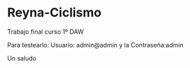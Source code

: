 # Reyna-Ciclismo
Trabajo final curso 1º DAW

Para testearlo:
Usuario: admin@admin y la Contraseña:admin

Un saludo
